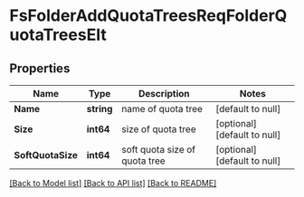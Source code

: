 # FsFolderAddQuotaTreesReqFolderQuotaTreesElt

## Properties
Name | Type | Description | Notes
------------ | ------------- | ------------- | -------------
**Name** | **string** | name of quota tree | [default to null]
**Size** | **int64** | size of quota tree | [optional] [default to null]
**SoftQuotaSize** | **int64** | soft quota size of quota tree | [optional] [default to null]

[[Back to Model list]](../README.md#documentation-for-models) [[Back to API list]](../README.md#documentation-for-api-endpoints) [[Back to README]](../README.md)


